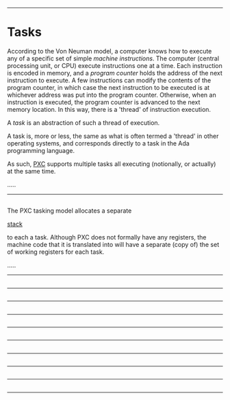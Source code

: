 -----------------------------------------------------------------------------------------------
# Tasks

According to the Von Neuman model, a computer knows how to execute any of a specific set of
simple _machine instructions_. The computer (central processing unit, or CPU) execute
instructions one at a time. Each instruction is encoded in memory, and a _program counter_
holds the address of the next instruction to execute. A few instructions can modify the
contents of the program counter, in which case the next instruction to be executed is at
whichever address was put into the program counter. Otherwise, when an instruction is executed,
the program counter is advanced to the next memory location. In this way, there is a 'thread'
of instruction execution.

A _task_ is an abstraction of such a thread of execution. 

A task is, more or less, the same as what is often termed a 'thread' in other operating
systems, and corresponds directly to a task in the Ada programming language. 

As such, [PXC](pxc.md) supports multiple tasks all executing (notionally, or actually) at the
same time. 

.....



-----------------------------------------------------------------------------------------------
## 

The PXC tasking model allocates a separate 

[stack](?????) 

to each a task. Although PXC does not
formally have any registers, the machine code that it is translated into will have a separate
(copy of) the set of working registers for each task.

.....


-----------------------------------------------------------------------------------------------
## 




-----------------------------------------------------------------------------------------------
## 




-----------------------------------------------------------------------------------------------
## 




-----------------------------------------------------------------------------------------------
## 




-----------------------------------------------------------------------------------------------
## 




-----------------------------------------------------------------------------------------------
## 




-----------------------------------------------------------------------------------------------
## 




-----------------------------------------------------------------------------------------------
## 




-----------------------------------------------------------------------------------------------
## 




-----------------------------------------------------------------------------------------------
## 






